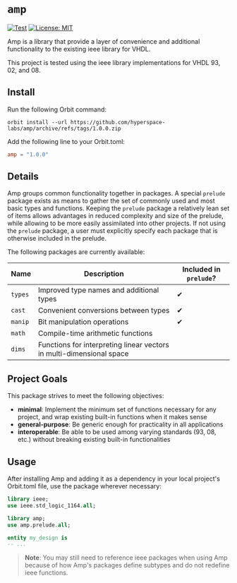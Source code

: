 # `amp`

[![Test](https://github.com/hyperspace-labs/amp/actions/workflows/test.yml/badge.svg)](https://github.com/hyperspace-labs/amp/actions/workflows/test.yml) [![License: MIT](https://img.shields.io/badge/License-MIT-yellow.svg)](https://opensource.org/licenses/MIT)

Amp is a library that provide a layer of convenience and additional functionality to the existing ieee library for VHDL.

This project is tested using the ieee library implementations for VHDL 93, 02, and 08.

## Install

Run the following Orbit command:
```
orbit install --url https://github.com/hyperspace-labs/amp/archive/refs/tags/1.0.0.zip
```

Add the following line to your Orbit.toml:
``` toml
amp = "1.0.0"
```

## Details

Amp groups common functionality together in packages. A special `prelude` package exists as means to gather the set of commonly used and most basic types and functions. Keeping the `prelude` package a relatively lean set of items allows advantages in reduced complexity and size of the prelude, while allowing to be more easily assimilated into other projects. If not using the `prelude` package, a user must explicitly specify each package that is otherwise included in the prelude.

The following packages are currently available:

Name | Description | Included in `prelude`?
-- | -- | --
`types` | Improved type names and additional types | ✔ 
`cast` | Convenient conversions between types | ✔ 
`manip` | Bit manipulation operations | ✔ 
`math` | Compile-time arithmetic functions |
`dims` | Functions for interpreting linear vectors in multi-dimensional space | 

## Project Goals

This package strives to meet the following objectives:
- __minimal__: Implement the minimum set of functions necessary for any project, and wrap existing built-in functions when it makes sense
- __general-purpose__: Be generic enough for practicality in all applications
- __interoperable__: Be able to be used among varying standards (93, 08, etc.) without breaking existing built-in functionalities


## Usage

After installing Amp and adding it as a dependency in your local project's Orbit.toml file, use the package wherever necessary:

``` vhdl
library ieee;
use ieee.std_logic_1164.all;

library amp;
use amp.prelude.all;

entity my_design is
-- ...
```

> __Note__: You may still need to reference ieee packages when using Amp because of how Amp's packages define subtypes and do not redefine ieee functions.